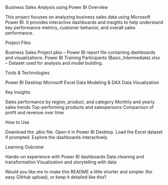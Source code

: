 Business Sales Analysis using Power BI
Overview

This project focuses on analyzing business sales data using Microsoft Power BI.
It provides interactive dashboards and insights to help understand key performance metrics, customer behavior, and overall sales performance.

Project Files

Business Sales Project.pbix – Power BI report file containing dashboards and visualizations.
Power BI Training Participants (Basic_Intermediate).xlsx – Dataset used for analysis and model building.


Tools & Technologies

Power BI Desktop
Microsoft Excel
Data Modeling & DAX
Data Visualization

Key Insights

Sales performance by region, product, and category
Monthly and yearly sales trends
Top-performing products and salespersons
Comparison of profit and revenue over time

 How to Use

Download the .pbix file.
Open it in Power BI Desktop.
Load the Excel dataset if prompted.
Explore the dashboards interactively.

Learning Outcome

Hands-on experience with Power BI dashboards
Data cleaning and transformation
Visualization and storytelling with data



Would you like me to make this README a little shorter and simpler (for easy GitHub upload), or keep it detailed like this?
